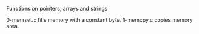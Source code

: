 Functions on pointers, arrays and strings


0-memset.c fills memory with a constant byte.
1-memcpy.c copies memory area.
